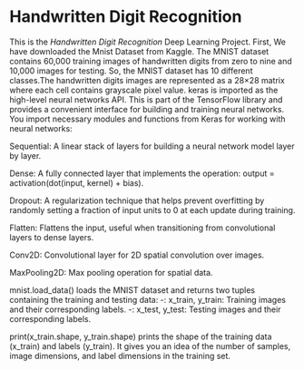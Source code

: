 # Handwritten Digit Recognition
 This is the *Handwritten Digit Recognition* Deep Learning Project.
First, We have downloaded the Mnist Dataset from Kaggle.
The MNIST dataset contains 60,000 training images of handwritten digits from zero to nine and 10,000 images for testing. So, the MNIST dataset has 10 different classes.The handwritten digits images are represented as a 28×28 matrix where each cell contains grayscale pixel value. 
keras is imported as the high-level neural networks API. This is part of the TensorFlow library and provides a convenient interface for building and training neural networks.
You import necessary modules and functions from Keras for working with neural networks:

Sequential: A linear stack of layers for building a neural network model layer by layer.

Dense: A fully connected layer that implements the operation: output = activation(dot(input, kernel) + bias).

Dropout: A regularization technique that helps prevent overfitting by randomly setting a fraction of input units to 0 at each update during training.

Flatten: Flattens the input, useful when transitioning from convolutional layers to dense layers.

Conv2D: Convolutional layer for 2D spatial convolution over images.

MaxPooling2D: Max pooling operation for spatial data.

mnist.load_data() loads the MNIST dataset and returns two tuples containing the training and testing data:
-: x_train, y_train: Training images and their corresponding labels.
-: x_test, y_test: Testing images and their corresponding labels.

print(x_train.shape, y_train.shape) prints the shape of the training data (x_train) and labels (y_train). It gives you an idea of the number of samples, image dimensions, and label dimensions in the training set.





